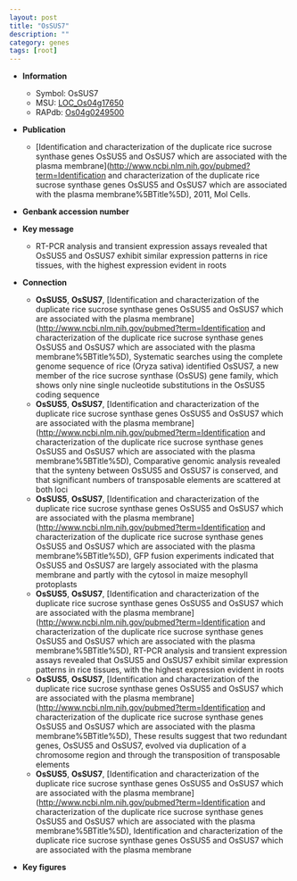 ```yaml
---
layout: post
title: "OsSUS7"
description: ""
category: genes
tags: [root]
---
```


* **Information**  
    + Symbol: OsSUS7  
    + MSU: [LOC_Os04g17650](http://rice.plantbiology.msu.edu/cgi-bin/ORF_infopage.cgi?orf=LOC_Os04g17650)  
    + RAPdb: [Os04g0249500](http://rapdb.dna.affrc.go.jp/viewer/gbrowse_details/irgsp1?name=Os04g0249500)  

* **Publication**  
    + [Identification and characterization of the duplicate rice sucrose synthase genes OsSUS5 and OsSUS7 which are associated with the plasma membrane](http://www.ncbi.nlm.nih.gov/pubmed?term=Identification and characterization of the duplicate rice sucrose synthase genes OsSUS5 and OsSUS7 which are associated with the plasma membrane%5BTitle%5D), 2011, Mol Cells.

* **Genbank accession number**  

* **Key message**  
    + RT-PCR analysis and transient expression assays revealed that OsSUS5 and OsSUS7 exhibit similar expression patterns in rice tissues, with the highest expression evident in roots

* **Connection**  
    + __OsSUS5__, __OsSUS7__, [Identification and characterization of the duplicate rice sucrose synthase genes OsSUS5 and OsSUS7 which are associated with the plasma membrane](http://www.ncbi.nlm.nih.gov/pubmed?term=Identification and characterization of the duplicate rice sucrose synthase genes OsSUS5 and OsSUS7 which are associated with the plasma membrane%5BTitle%5D), Systematic searches using the complete genome sequence of rice (Oryza sativa) identified OsSUS7, a new member of the rice sucrose synthase (OsSUS) gene family, which shows only nine single nucleotide substitutions in the OsSUS5 coding sequence
    + __OsSUS5__, __OsSUS7__, [Identification and characterization of the duplicate rice sucrose synthase genes OsSUS5 and OsSUS7 which are associated with the plasma membrane](http://www.ncbi.nlm.nih.gov/pubmed?term=Identification and characterization of the duplicate rice sucrose synthase genes OsSUS5 and OsSUS7 which are associated with the plasma membrane%5BTitle%5D),  Comparative genomic analysis revealed that the synteny between OsSUS5 and OsSUS7 is conserved, and that significant numbers of transposable elements are scattered at both loci
    + __OsSUS5__, __OsSUS7__, [Identification and characterization of the duplicate rice sucrose synthase genes OsSUS5 and OsSUS7 which are associated with the plasma membrane](http://www.ncbi.nlm.nih.gov/pubmed?term=Identification and characterization of the duplicate rice sucrose synthase genes OsSUS5 and OsSUS7 which are associated with the plasma membrane%5BTitle%5D),  GFP fusion experiments indicated that OsSUS5 and OsSUS7 are largely associated with the plasma membrane and partly with the cytosol in maize mesophyll protoplasts
    + __OsSUS5__, __OsSUS7__, [Identification and characterization of the duplicate rice sucrose synthase genes OsSUS5 and OsSUS7 which are associated with the plasma membrane](http://www.ncbi.nlm.nih.gov/pubmed?term=Identification and characterization of the duplicate rice sucrose synthase genes OsSUS5 and OsSUS7 which are associated with the plasma membrane%5BTitle%5D),  RT-PCR analysis and transient expression assays revealed that OsSUS5 and OsSUS7 exhibit similar expression patterns in rice tissues, with the highest expression evident in roots
    + __OsSUS5__, __OsSUS7__, [Identification and characterization of the duplicate rice sucrose synthase genes OsSUS5 and OsSUS7 which are associated with the plasma membrane](http://www.ncbi.nlm.nih.gov/pubmed?term=Identification and characterization of the duplicate rice sucrose synthase genes OsSUS5 and OsSUS7 which are associated with the plasma membrane%5BTitle%5D),  These results suggest that two redundant genes, OsSUS5 and OsSUS7, evolved via duplication of a chromosome region and through the transposition of transposable elements
    + __OsSUS5__, __OsSUS7__, [Identification and characterization of the duplicate rice sucrose synthase genes OsSUS5 and OsSUS7 which are associated with the plasma membrane](http://www.ncbi.nlm.nih.gov/pubmed?term=Identification and characterization of the duplicate rice sucrose synthase genes OsSUS5 and OsSUS7 which are associated with the plasma membrane%5BTitle%5D), Identification and characterization of the duplicate rice sucrose synthase genes OsSUS5 and OsSUS7 which are associated with the plasma membrane

* **Key figures**  


